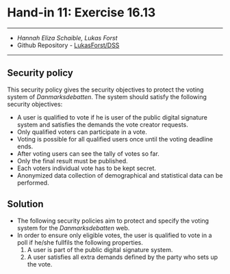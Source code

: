 # Hand-in 11: Exercise 16.13
___
* *Hannah Eliza Schaible, Lukas Forst*
* Github Repository - [LukasForst/DSS](https://github.com/LukasForst/DSS/tree/master/handins/)
___

## Security policy

This security policy gives the security objectives to protect the voting system of _Danmarksdebatten_.
The system should satisfy the following security objectives:

* A user is qualified to vote if he is user of the public digital signature system and satisfies the demands the vote creator requests.
* Only qualified voters can participate in a vote.
* Voting is possible for all qualified users once until the voting deadline ends.
* After voting users can see the tally of votes so far.
* Only the final result must be published.
* Each voters individual vote has to be kept secret.
* Anonymized data collection of demographical and statistical data can be performed.

## Solution
- The following security policies aim to protect and specify the voting system for the _Danmarksdebatten_ web.
- In order to ensure only eligible votes, the user is qualified to vote in a poll if he/she fullfils the following properties.
    1. A user is part of the public digital signature system.
    2. A user satisfies all extra demands defined by the party who sets up the vote. 
